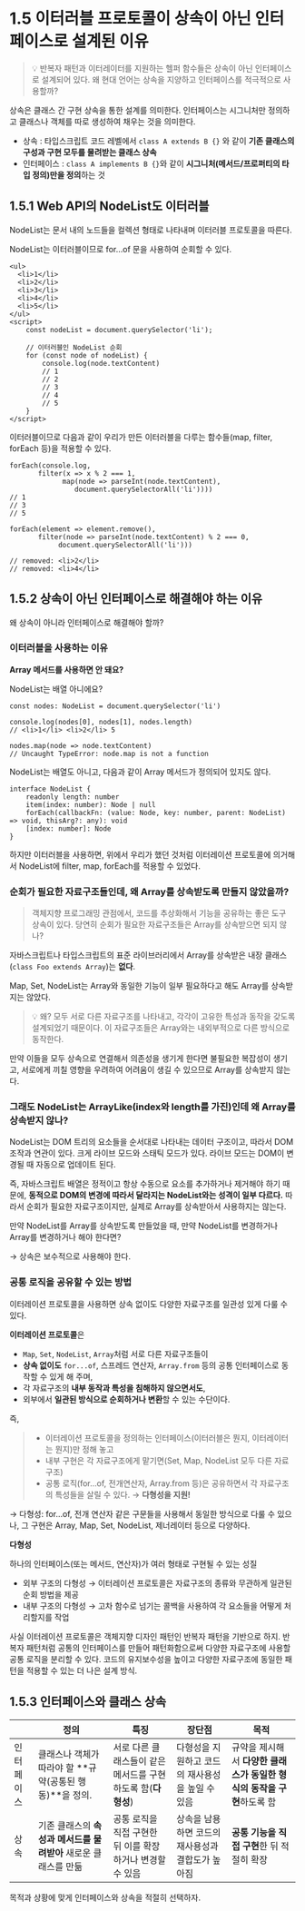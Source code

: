 # 1.5 이터러블 프로토콜이 상속이 아닌 인터페이스로 설계된 이유

> 💡 반복자 패턴과 이터레이터를 지원하는 헬퍼 함수들은 상속이 아닌 인터페이스로 설계되어 있다. 왜 현대 언어는 상속을 지양하고 인터페이스를 적극적으로 사용할까?

상속은 클래스 간 구현 상속을 통한 설계를 의미한다. 인터페이스는 시그니처만 정의하고 클래스나 객체를 따로 생성하여 채우는 것을 의미한다.

- 상속 : 타입스크립트 코드 레벨에서 `class A extends B {}` 와 같이 **기존 클래스의 구성과 구현 모두를 물려받는 클래스 상속**
- 인터페이스 : `class A implements B {}`와 같이 **시그니처(메서드/프로퍼티의 타입 정의)만을 정의**하는 것

## 1.5.1 Web API의 NodeList도 이터러블

NodeList는 문서 내의 노드들을 컬렉션 형태로 나타내며 이터러블 프로토콜을 따른다.

NodeList는 이터러블이므로 for…of 문을 사용하여 순회할 수 있다.

```tsx
<ul>
  <li>1</li>
  <li>2</li>
  <li>3</li>
  <li>4</li>
  <li>5</li>
</ul>
<script>
	const nodeList = document.querySelector('li');
	
	// 이터러블인 NodeList 순회
	for (const node of nodeList) {
		console.log(node.textContent)
		// 1
		// 2
		// 3
		// 4
		// 5
	}
</script>
```

이터러블이므로 다음과 같이 우리가 만든 이터러블을 다루는 함수들(map, filter, forEach 등)을 적용할 수 있다.

```tsx
forEach(console.log, 
       filter(x => x % 2 === 1,
             map(node => parseInt(node.textContent),
                document.querySelectorAll('li'))))
// 1
// 3
// 5

forEach(element => element.remove(), 
       filter(node => parseInt(node.textContent) % 2 === 0,
            document.querySelectorAll('li')))

// removed: <li>2</li>
// removed: <li>4</li>
```

## 1.5.2 상속이 아닌 인터페이스로 해결해야 하는 이유

왜 상속이 아니라 인터페이스로 해결해야 할까?

### 이터러블을 사용하는 이유

**Array 메서드를 사용하면 안 돼요?**

NodeList는 배열 아니에요?

```tsx
const nodes: NodeList = document.querySelector('li')

console.log(nodes[0], nodes[1], nodes.length)
// <li>1</li> <li>2</li> 5

nodes.map(node => node.textContent)
// Uncaught TypeError: node.map is not a function
```

NodeList는 배열도 아니고, 다음과 같이 Array 메서드가 정의되어 있지도 않다.

```tsx
interface NodeList {
    readonly length: number
    item(index: number): Node | null
    forEach(callbackFn: (value: Node, key: number, parent: NodeList) => void, thisArg?: any): void
    [index: number]: Node
}
```

하지만 이터러블을 사용하면, 위에서 우리가 했던 것처럼 이터레이션 프로토콜에 의거해서 NodeList에 filter, map, forEach를 적용할 수 있었다.

### 순회가 필요한 자료구조들인데, 왜 Array를 상속받도록 만들지 않았을까?

> 객체지향 프로그래밍 관점에서, 코드를 추상화해서 기능을 공유하는 좋은 도구 상속이 있다. 당연히 순회가 필요한 자료구조들은 Array를 상속받으면 되지 않나?
> 

자바스크립트나 타입스크립트의 표준 라이브러리에서 Array를 상속받은 내장 클래스(`class Foo extends Array`)는 **없다**.

Map, Set, NodeList는 Array와 동일한 기능이 일부 필요하다고 해도 Array를 상속받지는 않았다. 

> 💡 왜? 모두 서로 다른 자료구조를 나타내고, 각각이 고유한 특성과 동작을 갖도록 설계되었기 때문이다. 이 자료구조들은 Array와는 내외부적으로 다른 방식으로 동작한다.

만약 이들을 모두 상속으로 연결해서 의존성을 생기게 한다면 불필요한 복잡성이 생기고, 서로에게 끼칠 영향을 우려하여 어려움이 생길 수 있으므로 Array를 상속받지 않는다.

### 그래도 NodeList는 ArrayLike(index와 length를 가진)인데 왜 Array를 상속받지 않나?

NodeList는 DOM 트리의 요소들을 순서대로 나타내는 데이터 구조이고, 따라서 DOM 조작과 연관이 있다. 크게 라이브 모드와 스태틱 모드가 있다. 라이브 모드는 DOM이 변경될 때 자동으로 업데이트 된다.

즉, 자바스크립트 배열은 정적이고 항상 수동으로 요소를 추가하거나 제거해야 하기 때문에, **동적으로 DOM의 변경에 따라서 달라지는 NodeList와는 성격이 일부 다르다.** 따라서 순회가 필요한 자료구조이지만, 실제로 Array를 상속받아서 사용하지는 않는다.

만약 NodeList를 Array를 상속받도록 만들었을 때, 만약 NodeList를 변경하거나 Array를 변경하거나 해야 한다면?

→ 상속은 보수적으로 사용해야 한다.

### 공통 로직을 공유할 수 있는 방법

이터레이션 프로토콜을 사용하면 상속 없이도 다양한 자료구조를 일관성 있게 다룰 수 있다.

**이터레이션 프로토콜**은

- `Map`, `Set`, `NodeList`, `Array`처럼 서로 다른 자료구조들이
- **상속 없이도** `for...of`, 스프레드 연산자, `Array.from` 등의 공통 인터페이스로 동작할 수 있게 해 주며,
- 각 자료구조의 **내부 동작과 특성을 침해하지 않으면서도**,
- 외부에서 **일관된 방식으로 순회하거나 변환**할 수 있는 수단이다.

즉,

> - 이터레이션 프로토콜을 정의하는 인터페이스(이터러블은 뭔지, 이터레이터는 뭔지)만 정해 놓고
> - 내부 구현은 각 자료구조에게 맡기면(Set, Map, NodeList 모두 다른 자료구조)
> - 공통 로직(for…of, 전개연산자, Array.from 등)은 공유하면서 각 자료구조의 특성들을 살릴 수 있다. → **다형성을 지원!**
>

→ 다형성: for…of, 전개 연산자 같은 구문들을 사용해서 동일한 방식으로 다룰 수 있으나, 그 구현은 Array, Map, Set, NodeList, 제너레이터 등으로 다양하다.

**다형성**

하나의 인터페이스(또는 메서드, 연산자)가 여러 형태로 구현될 수 있는 성질

- 외부 구조의 다형성 → 이터레이션 프로토콜은 자료구조의 종류와 무관하게 일관된 순회 방법을 제공
- 내부 구조의 다형성 → 고차 함수로 넘기는 콜백을 사용하여 각 요소들을 어떻게 처리할지를 작업

사실 이터레이션 프로토콜은 객체지향 디자인 패턴인 반복자 패턴을 기반으로 하지. 반복자 패턴처럼 공통의 인터페이스를 만들어 패턴화함으로써 다양한 자료구조에 사용할 공통 로직을 분리할 수 있다. 코드의 유지보수성을 높이고 다양한 자료구조에 동일한 패턴을 적용할 수 있는 더 나은 설계 방식.

## 1.5.3 인터페이스와 클래스 상속

|  | 정의 | 특징 | 장단점 | 목적 |
| --- | --- | --- | --- | --- |
| 인터페이스 | 클래스나 객체가 따라야 할 **규약(공통된 행동)**을 정의. | 서로 다른 클래스들이 같은 메서드를 구현하도록 함(**다형성**) | 다형성을 지원하고 코드의 재사용성을 높일 수 있음 | 규약을 제시해서 **다양한 클래스가 동일한 형식의 동작을 구현**하도록 함 |
| 상속 | 기존 클래스의 **속성과 메서드를 물려받아** 새로운 클래스를 만듦 | 공통 로직을 직접 구현한 뒤 이를 확장하거나 변경할 수 있음 | 상속을 남용하면 코드의 재사용성과 결합도가 높아짐 | **공통 기능을 직접 구현**한 뒤 적절히 확장 |

목적과 상황에 맞게 인터페이스와 상속을 적절히 선택하자.